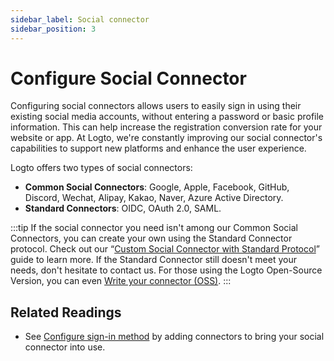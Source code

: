 ```yaml
---
sidebar_label: Social connector
sidebar_position: 3
---
```


# Configure Social Connector

Configuring social connectors allows users to easily sign in using their existing social media accounts, without entering a password or basic profile information. This can help increase the registration conversion rate for your website or app. At Logto, we're constantly improving our social connector's capabilities to support new platforms and enhance the user experience.

Logto offers two types of social connectors:

- **Common Social Connectors**: Google, Apple, Facebook, GitHub, Discord, Wechat, Alipay, Kakao, Naver, Azure Active Directory.
- **Standard Connectors**: OIDC, OAuth 2.0, SAML.

:::tip
If the social connector you need isn't among our Common Social Connectors, you can create your own using the Standard Connector protocol. Check out our “[Custom Social Connector with Standard Protocol](./custom-social-connector-with-standard-protocols.md)” guide to learn more.
If the Standard Connector still doesn't meet your needs, don't hesitate to contact us. For those using the Logto Open-Source Version, you can even [Write your connector (OSS)](../../create-your-connector/README.md).
:::

## **Related Readings**

- See [Configure sign-in method](../../customize-sie/configure-sign-in-methods.mdx) by adding connectors to bring your social connector into use.
